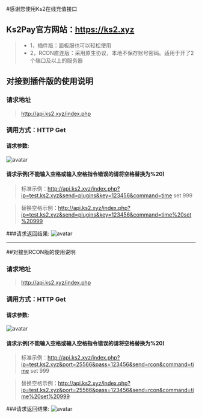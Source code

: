 #感谢您使用Ks2在线充值接口
## Ks2Pay官方网站：https://ks2.xyz
>* 1，插件版：面板服也可以轻松使用  
>* 2，RCON直连版：采用原生协议，本地不保存账号密码。适用于开了2个端口及以上的服务器

## 对接到插件版的使用说明
### 请求地址

>http://api.ks2.xyz/index.php

### 调用方式：HTTP Get

#### 请求参数:
![avatar](http://hkimg.oa5.xyz/jk-1.png)
#### 请求示例(不能输入空格或输入空格指令错误的请将空格替换为%20)
>标准示例：http://api.ks2.xyz/index.php?ip=test.ks2.xyz&send=plugins&key=123456&command=time set 999

>替换空格示例：http://api.ks2.xyz/index.php?ip=test.ks2.xyz&send=plugins&key=123456&command=time%20set%20999

###请求返回结果:
![avatar](http://hkimg.oa5.xyz/jk-2.png)
***
##对接到RCON版的使用说明
### 请求地址

>http://api.ks2.xyz/index.php

### 调用方式：HTTP Get

#### 请求参数:
![avatar](http://hkimg.oa5.xyz/jk-3.png)
#### 请求示例(不能输入空格或输入空格指令错误的请将空格替换为%20)
>标准示例：http://api.ks2.xyz/index.php?ip=test.ks2.xyz&port=25566&pass=123456&send=rcon&command=time set 999

>替换空格示例：http://api.ks2.xyz/index.php?ip=test.ks2.xyz&port=25566&pass=123456&send=rcon&command=time%20set%20999

###请求返回结果:
![avatar](http://hkimg.oa5.xyz/jk-4.png)

